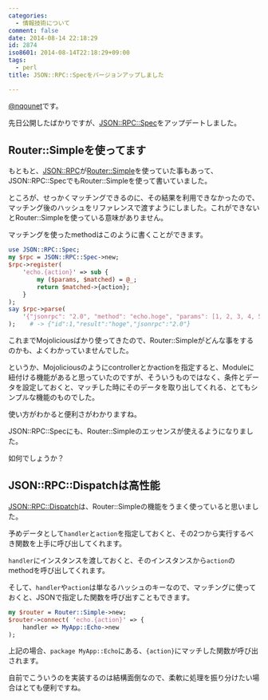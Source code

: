 ```yaml
---
categories:
  - 情報技術について
comment: false
date: 2014-08-14 22:18:29
id: 2874
iso8601: 2014-08-14T22:18:29+09:00
tags:
  - perl
title: JSON::RPC::Specをバージョンアップしました

---
```


<p><a href="https://twitter.com/nqounet">@nqounet</a>です。</p>

<p>先日公開したばかりですが、<a href="https://metacpan.org/pod/JSON::RPC::Spec">JSON::RPC::Spec</a>をアップデートしました。</p>



<h2>Router::Simpleを使ってます</h2>

<p>もともと、<a href="https://metacpan.org/pod/JSON::RPC">JSON::RPC</a>が<a href="https://metacpan.org/pod/Router::Simple">Router::Simple</a>を使っていた事もあって、JSON::RPC::SpecでもRouter::Simpleを使って書いていました。</p>

<p>ところが、せっかくマッチングできるのに、その結果を利用できなかったので、マッチング後のハッシュをリファレンスで渡すようにしました。これができないとRouter::Simpleを使っている意味がありません。</p>

<p>マッチングを使ったmethodはこのように書くことができます。</p>

```perl
use JSON::RPC::Spec;
my $rpc = JSON::RPC::Spec->new;
$rpc->register(
    'echo.{action}' => sub {
        my ($params, $matched) = @_;
        return $matched->{action};
    }
);
say $rpc->parse(
    '{"jsonrpc": "2.0", "method": "echo.hoge", "params": [1, 2, 3, 4, 5], "id": 1}'
);    # -> {"id":1,"result":"hoge","jsonrpc":"2.0"}
```

<p>これまでMojoliciousばかり使ってきたので、Router::Simpleがどんな事をするのかも、よくわかっていませんでした。</p>

<p>というか、Mojoliciousのようにcontrollerとかactionを指定すると、Moduleに紐付ける機能があると思っていたのですが、そういうものではなく、条件とデータを設定しておくと、マッチした時にそのデータを取り出してくれる、とてもシンプルな機能のものでした。</p>

<p>使い方がわかると便利さがわかりますね。</p>

<p>JSON::RPC::Specにも、Router::Simpleのエッセンスが使えるようになりました。</p>

<p>如何でしょうか？</p>

<h2>JSON::RPC::Dispatchは高性能</h2>

<p><a href="https://metacpan.org/pod/JSON::RPC::Dispatch">JSON::RPC::Dispatch</a>は、Router::Simpleの機能をうまく使っていると思いました。</p>

<p>予めデータとして<code>handler</code>と<code>action</code>を指定しておくと、その2つから実行するべき関数を上手に呼び出してくれます。</p>

<p><code>handler</code>にインスタンスを渡しておくと、そのインスタンスから<code>action</code>のmethodを呼び出してくれます。</p>

<p>そして、<code>handler</code>や<code>action</code>は単なるハッシュのキーなので、マッチングに使っておくと、JSONで指定した関数を呼び出すこともできます。</p>

```perl
my $router = Router::Simple->new;
$router->connect( 'echo.{action}' => {
    handler => MyApp::Echo->new
);
```

<p>上記の場合、<code>package MyApp::Echo</code>にある、<code>{action}</code>にマッチした関数が呼び出されます。</p>

<p>自前でこういうのを実装するのは結構面倒なので、柔軟に処理を振り分けたい場合はとても便利ですね。</p>
    	